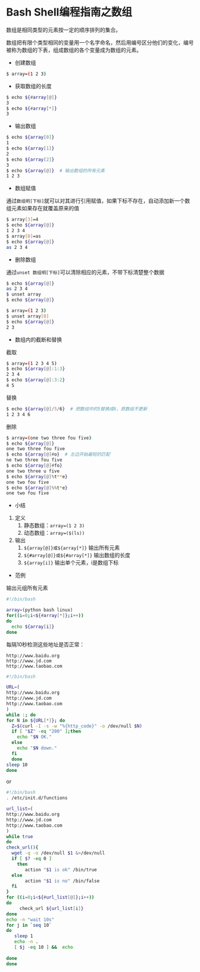 # Bash Shell编程指南之数组

数组是相同类型的元素按一定的顺序排列的集合。

数组把有限个类型相同的变量用一个名字命名，然后用编号区分他们的变化，编号被称为数组的下表，组成数组的各个变量成为数组的元素。

- 创建数组

```bash
$ array=(1 2 3)
```

- 获取数组的长度

```bash
$ echo ${#array[@]}
3
$ echo ${#array[*]}
3
```

- 输出数组

```bash
$ echo ${array[0]}
1
$ echo ${array[1]}
2
$ echo ${array[2]}
3
$ echo ${array[@]}  # 输出数组的所有元素
1 2 3
```

- 数组赋值

通过`数组明[下标]`就可以对其进行引用赋值，如果下标不存在，自动添加新一个数组元素如果存在就覆盖原来的值

```bash
$ array[3]=4
$ echo ${array[@]}
1 2 3 4
$ array[0]=as
$ echo ${array[@]}
as 2 3 4
```

- 删除数组

通过`unset 数组明[下标]`可以清除相应的元素，不带下标清楚整个数据

```bash
$ echo ${array[@]}
as 2 3 4
$ unset array
$ echo ${array[@]}

$ array=(1 2 3)
$ unset array[0]
$ echo ${array[@]}
2 3
```

- 数组内的截断和替换

截取

```bash
$ array=(1 2 3 4 5)
$ echo ${array[@]:1:3}
2 3 4
$ echo ${array[@]:3:2}
4 5
```

替换

```bash
$ echo ${array[@]/5/6}  # 把数组中的5替换成6，原数组不更新
1 2 3 4 6
```

删除

```bash
$ array=(one two three fou five)
$ echo ${array[@]}
one two three fou five
$ echo ${array[@]#o}  # 左边开始最短的匹配
ne two three fou five
$ echo ${array[@]#fo}
one two three u five
$ echo ${array[@]%t**e}
one two fou five
$ echo ${array[@]%%t*e}
one two fou five
```

- 小结

1. 定义
    1. 静态数组：`array=(1 2 3)`
    2. 动态数组：`array=($(ls))`
2. 输出
    1. `${array[@]}或${array[*]}`  输出所有元素
    2. `${#array[@]}或${#array[*]}`  输出数组的长度
    3. `${array[i]}`  输出单个元素，i是数组下标

- 范例

输出元组所有元素

```bash
#!/bin/bash

array=(python bash linux)
for((i=0;i<${#array[*]};i++))
do
  echo ${array[i]}
done
```

每隔10秒检测这些地址是否正常：

```
http://www.baidu.org
http://www.jd.com
http://www.taobao.com
```

```bash
#!/bin/bash

URL=(
http://www.baidu.org
http://www.jd.com
http://www.taobao.com
)
while :; do
for N in ${URL[*]}; do
  Z=$(curl -I -s -w "%{http_code}" -o /dev/null $N)
  if [ "$Z" -eq "200" ];then
    echo "$N OK."
  else
    echo "$N down."
  fi
  done
sleep 10
done
```
or
```bash
#!/bin/bash
. /etc/init.d/functions

url_list=(
http://www.baidu.org
http://www.jd.com
http://www.taobao.com
)
while true
do
check_url(){
  wget -q -o /dev/null $1 &>/dev/null
  if [ $? -eq 0 ]
    then
       action "$1 is ok" /bin/true
  else
       action "$1 is no" /bin/false
  fi
}
for ((i=0;i<${#url_list[@]};i++))
do
     check_url ${url_list[i]}
done
echo -n "wait 10s"
for j in `seq 10`
do
   sleep 1
   echo -n .
   [ $j -eq 10 ] &&  echo 
   
done
done
```